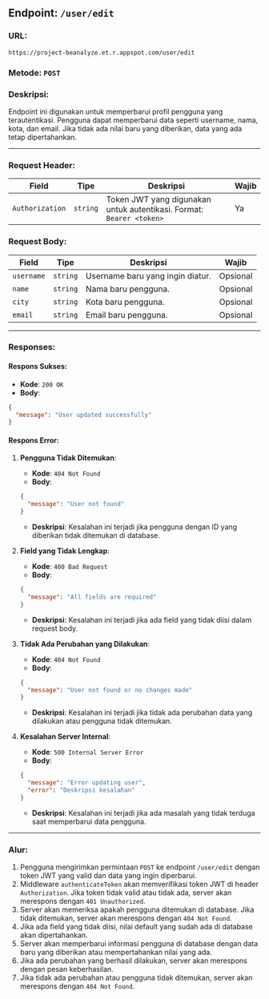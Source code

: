 ## **Endpoint**: `/user/edit`

### **URL**:
```
https://project-beanalyze.et.r.appspot.com/user/edit
```
### **Metode**: `POST`

### **Deskripsi**:
Endpoint ini digunakan untuk memperbarui profil pengguna yang terautentikasi. Pengguna dapat memperbarui data seperti username, nama, kota, dan email. Jika tidak ada nilai baru yang diberikan, data yang ada tetap dipertahankan.

---

### **Request Header**:

| **Field**        | **Tipe**  | **Deskripsi**                       | **Wajib** |
|------------------|-----------|-------------------------------------|-----------|
| `Authorization`  | `string`  | Token JWT yang digunakan untuk autentikasi. Format: `Bearer <token>` | Ya        |

### **Request Body**:

| **Field**        | **Tipe**  | **Deskripsi**                       | **Wajib** |
|------------------|-----------|-------------------------------------|-----------|
| `username`       | `string`  | Username baru yang ingin diatur.    | Opsional  |
| `name`           | `string`  | Nama baru pengguna.                 | Opsional  |
| `city`           | `string`  | Kota baru pengguna.                 | Opsional  |
| `email`          | `string`  | Email baru pengguna.                | Opsional  |

---

### **Responses**:

#### **Respons Sukses**:
- **Kode**: `200 OK`
- **Body**:
```json
{
  "message": "User updated successfully"
}
```

#### **Respons Error**:

1. **Pengguna Tidak Ditemukan**:
   - **Kode**: `404 Not Found`
   - **Body**:
   ```json
   {
     "message": "User not found"
   }
   ```
   - **Deskripsi**: Kesalahan ini terjadi jika pengguna dengan ID yang diberikan tidak ditemukan di database.

2. **Field yang Tidak Lengkap**:
   - **Kode**: `400 Bad Request`
   - **Body**:
   ```json
   {
     "message": "All fields are required"
   }
   ```
   - **Deskripsi**: Kesalahan ini terjadi jika ada field yang tidak diisi dalam request body.

3. **Tidak Ada Perubahan yang Dilakukan**:
   - **Kode**: `404 Not Found`
   - **Body**:
   ```json
   {
     "message": "User not found or no changes made"
   }
   ```
   - **Deskripsi**: Kesalahan ini terjadi jika tidak ada perubahan data yang dilakukan atau pengguna tidak ditemukan.

4. **Kesalahan Server Internal**:
   - **Kode**: `500 Internal Server Error`
   - **Body**:
   ```json
   {
     "message": "Error updating user",
     "error": "Deskripsi kesalahan"
   }
   ```
   - **Deskripsi**: Kesalahan ini terjadi jika ada masalah yang tidak terduga saat memperbarui data pengguna.

---

### **Alur**:
1. Pengguna mengirimkan permintaan `POST` ke endpoint `/user/edit` dengan token JWT yang valid dan data yang ingin diperbarui.
2. Middleware `authenticateToken` akan memverifikasi token JWT di header `Authorization`. Jika token tidak valid atau tidak ada, server akan merespons dengan `401 Unauthorized`.
3. Server akan memeriksa apakah pengguna ditemukan di database. Jika tidak ditemukan, server akan merespons dengan `404 Not Found`.
4. Jika ada field yang tidak diisi, nilai default yang sudah ada di database akan dipertahankan.
5. Server akan memperbarui informasi pengguna di database dengan data baru yang diberikan atau mempertahankan nilai yang ada.
6. Jika ada perubahan yang berhasil dilakukan, server akan merespons dengan pesan keberhasilan.
7. Jika tidak ada perubahan atau pengguna tidak ditemukan, server akan merespons dengan `404 Not Found`.

